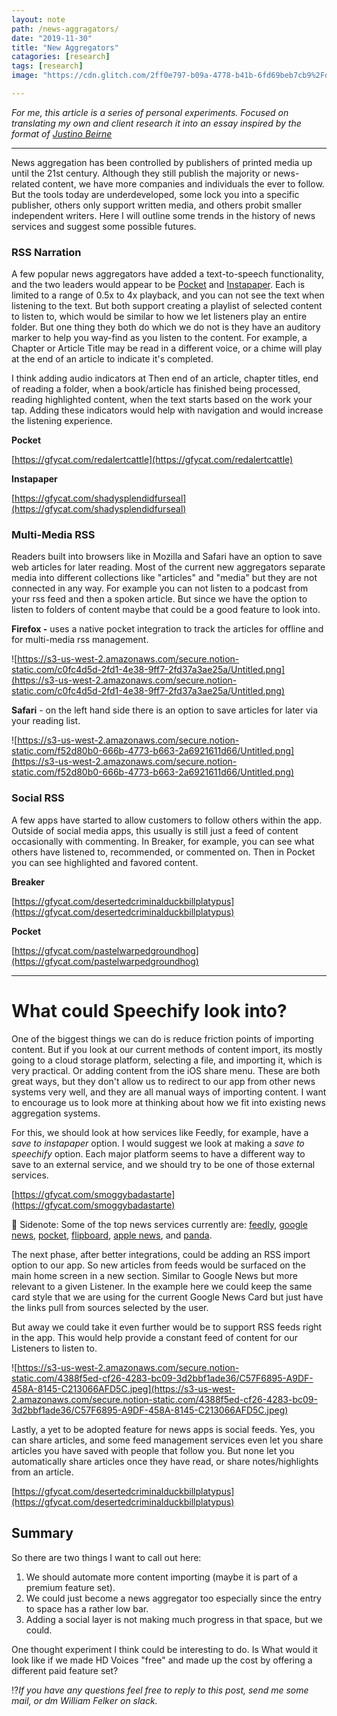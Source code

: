 ```yaml
---
layout: note
path: /news-aggragators/
date: "2019-11-30"
title: "New Aggregators"
catagories: [research]
tags: [research]
image: "https://cdn.glitch.com/2ff0e797-b09a-4778-b41b-6fd69beb7cb9%2FdirectNav_closeUp_v0.gif?v=1589715026860"

---
```


*For me, this article is a series of personal experiments. Focused on translating my own and client research it into an essay inspired by the format of [Justino Beirne](https://www.justinobeirne.com/the-centralization-of-cartography)*

---

News aggregation has been controlled by publishers of printed media up until the 21st century. Although they still publish the majority or news-related content, we have more companies and individuals the ever to follow. But the tools today are underdeveloped, some lock you into a specific publisher, others only support written media, and others probit smaller independent writers. Here I will outline some trends in the history of news services and suggest some possible futures.


### **RSS Narration**

A few popular news aggregators have added a text-to-speech functionality, and the two leaders would appear to be [Pocket](https://www.notion.so/tinyfactories/RSS-Readers-News-Apps-in-2020-bb8ae70fd78d42f28fabdacd1959bfbc) and [Instapaper](https://www.notion.so/tinyfactories/RSS-Readers-News-Apps-in-2020-bb8ae70fd78d42f28fabdacd1959bfbc). Each is limited to a range of 0.5x to 4x playback, and you can not see the text when listening to the text. But both support creating a playlist of selected content to listen to, which would be similar to how we let listeners play an entire folder. But one thing they both do which we do not is they have an auditory marker to help you way-find as you listen to the content. For example, a Chapter or Article Title may be read in a different voice, or a chime will play at the end of an article to indicate it's completed.

I think adding audio indicators at Then end of an article, chapter titles, end of reading a folder, when a book/article has finished being processed, reading highlighted content, when the text starts based on the work your tap. Adding these indicators would help with navigation and would increase the listening experience.

**Pocket**

[https://gfycat.com/redalertcattle](https://gfycat.com/redalertcattle)

**Instapaper**

[https://gfycat.com/shadysplendidfurseal](https://gfycat.com/shadysplendidfurseal)

### **Multi-Media RSS**

Readers built into browsers like in Mozilla and Safari have an option to save web articles for later reading. Most of the current new aggregators separate media into different collections like "articles" and "media" but they are not connected in any way. For example you can not listen to a podcast from your rss feed and then a spoken article. But since we have the option to listen to folders of content maybe that could be a good feature to look into.

**Firefox -** uses a native pocket integration to track the articles for offline and for multi-media rss management.

![https://s3-us-west-2.amazonaws.com/secure.notion-static.com/c0fc4d5d-2fd1-4e38-9ff7-2fd37a3ae25a/Untitled.png](https://s3-us-west-2.amazonaws.com/secure.notion-static.com/c0fc4d5d-2fd1-4e38-9ff7-2fd37a3ae25a/Untitled.png)

**Safari** - on the left hand side there is an option to save articles for later via your reading list.

![https://s3-us-west-2.amazonaws.com/secure.notion-static.com/f52d80b0-666b-4773-b663-2a6921611d66/Untitled.png](https://s3-us-west-2.amazonaws.com/secure.notion-static.com/f52d80b0-666b-4773-b663-2a6921611d66/Untitled.png)

### **Social RSS**

A few apps have started to allow customers to follow others within the app. Outside of social media apps, this usually is still just a feed of content occasionally with commenting. In Breaker, for example, you can see what others have listened to, recommended, or commented on. Then in Pocket you can see highlighted and favored content.

**Breaker**

[https://gfycat.com/desertedcriminalduckbillplatypus](https://gfycat.com/desertedcriminalduckbillplatypus)

**Pocket**

[https://gfycat.com/pastelwarpedgroundhog](https://gfycat.com/pastelwarpedgroundhog)

---

# What could Speechify look into?

One of the biggest things we can do is reduce friction points of importing content. But if you look at our current methods of content import, its mostly going to a cloud storage platform, selecting a file, and importing it, which is very practical. Or adding content from the iOS share menu. These are both great ways, but they don't allow us to redirect to our app from other news systems very well, and they are all manual ways of importing content. I want to encourage us to look more at thinking about how we fit into existing news aggregation systems.

For this, we should look at how services like Feedly, for example, have a *save to instapaper* option. I would suggest we look at making a *save to speechify* option. Each major platform seems to have a different way to save to an external service, and we should try to be one of those external services.

[https://gfycat.com/smoggybadastarte](https://gfycat.com/smoggybadastarte)

👀 Sidenote: Some of the top news services currently are: [feedly](https://feedly.com), [google news](https://news.google.com/?hl=en-US&gl=US&ceid=US:en), [pocket](https://getpocket.com), [flipboard](https://flipboard.com), [apple news](https://www.apple.com/apple-news/), and [panda](https://usepanda.com).

The next phase, after better integrations, could be adding an RSS import option to our app. So new articles from feeds would be surfaced on the main home screen in a new section. Similar to Google News but more relevant to a given Listener. In the example here we could keep the same card style that we are using for the current Google News Card but just have the links pull from sources selected by the user.

But away we could take it even further would be to support RSS feeds right in the app. This would help provide a constant feed of content for our Listeners to listen to.

![https://s3-us-west-2.amazonaws.com/secure.notion-static.com/4388f5ed-cf26-4283-bc09-3d2bbf1ade36/C57F6895-A9DF-458A-8145-C213066AFD5C.jpeg](https://s3-us-west-2.amazonaws.com/secure.notion-static.com/4388f5ed-cf26-4283-bc09-3d2bbf1ade36/C57F6895-A9DF-458A-8145-C213066AFD5C.jpeg)

Lastly, a yet to be adopted feature for news apps is social feeds. Yes, you can share articles, and some feed management services even let you share articles you have saved with people that follow you. But none let you automatically share articles once they have read, or share notes/highlights from an article.

[https://gfycat.com/desertedcriminalduckbillplatypus](https://gfycat.com/desertedcriminalduckbillplatypus)

## Summary

So there are two things I want to call out here:

1. We should automate more content importing (maybe it is part of a premium feature set).
2. We could just become a news aggregator too especially since the entry to space has a rather low bar.
3. Adding a social layer is not making much progress in that space, but we could.

One thought experiment I think could be interesting to do. Is What would it look like if we made HD Voices "free" and made up the cost by offering a different paid feature set?

⁉️*If you have any questions feel free to reply to this post, send me some mail, or dm William Felker on slack.*
